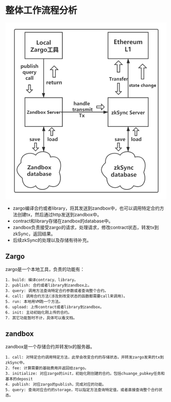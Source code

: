 # 整体工作流程分析
![工作流程图](./img/workflow.png)

* zargo编译合约或者library，将其发送到zandbox中，也可以调用特定合约方法创建tx，然后通过http发送到zandbox中。
* contract和library存储在zandbox的database中。
* zandbox负责接受zargo的请求，处理请求，修改contract状态，转发tx到zkSync，返回结果。
* 后续zkSync的处理以及存储有待补充。

## Zargo
zargo是一个本地工具，负责的功能有：

    1. build: 编译contracy、library。
    2. publish: 合约或者library到zandbox上。
    3. query: 调用方法查询特定合约参数或者查询整个合约。
    4. call: 调用合约方法(涉及到改变状态的函数都需要call来调用)。
    5. run: 本地用VM跑一个方法。
    6. upload: 上传contract或者library到zandbox。
    6. init: 主动初始化刚上传的合约。
    7. 其它功能暂时不计，具体可以看文档。
    
## zandbox
zandbox是一个存储合约并转发tx的服务器。

    1. call: 对特定合约调用特定方法，此举会改变合约的存储状态，并转发zargo发来的tx到zkSync中。
    2. fee: 计算需要的基础费用并返回给zargo。
    3. initialize: 对应zargo的init，初始化刚创建的合约。包括chuange_pubkey任务和基本的deposit
    4. publish: 对应zargo的publish，完成对应的功能。
    5. query: 查询对应合约的storage，可以指定方法查询特定值，或者直接查询整个合约状态。